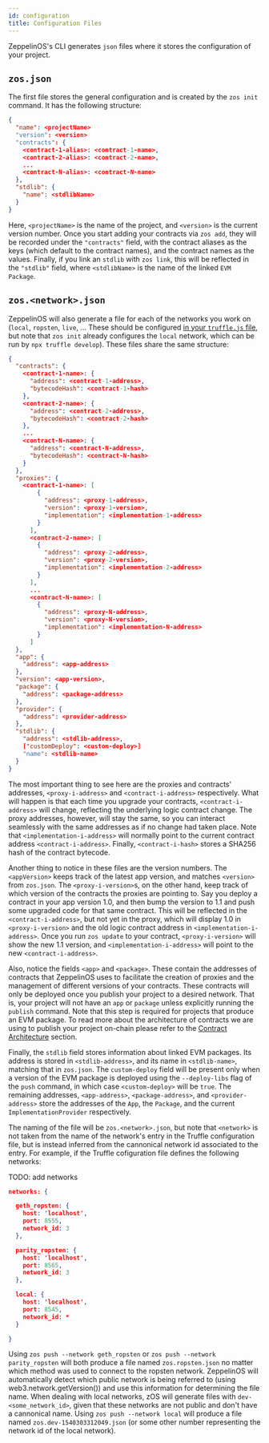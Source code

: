 ```yaml
---
id: configuration
title: Configuration Files
---
```


ZeppelinOS's CLI generates `json` files where it stores the configuration of your project.


## `zos.json`
The first file stores the general configuration and is created by the `zos init` command. It has the following structure:

```json
{
  "name": <projectName>
  "version": <version>
  "contracts": {
    <contract-1-alias>: <contract-1-name>,
    <contract-2-alias>: <contract-2-name>,
    ...
    <contract-N-alias>: <contract-N-name>
  },
  "stdlib": {
    "name": <stdlibName>
  }
}
```

Here, `<projectName>` is the name of the project, and `<version>` is the current version number. Once you start adding your contracts via `zos add`, they will be recorded under the `"contracts"` field, with the contract aliases as the keys (which default to the contract names), and the contract names as the values. Finally, if you link an `stdlib` with `zos link`, this will be reflected in the `"stdlib"` field, where `<stdlibName>` is the name of the linked `EVM Package`.


## `zos.<network>.json`
ZeppelinOS will also generate a file for each of the networks you work on (`local`, `ropsten`, `live`, ... These should be configured [in your `truffle.js` file](http://truffleframework.com/docs/advanced/configuration#networks), but note that `zos init` already configures the `local` network, which can be run by `npx truffle develop`). These files share the same structure:

```json
{
  "contracts": {
    <contract-1-name>: {
      "address": <contract-1-address>,
      "bytecodeHash": <contract-1-hash>
    },
    <contract-2-name>: {
      "address": <contract-2-address>,
      "bytecodeHash": <contract-2-hash>
    },
    ...
    <contract-N-name>: {
      "address": <contract-N-address>,
      "bytecodeHash": <contract-N-hash>
    }
  },
  "proxies": {
    <contract-1-name>: [
        {
          "address": <proxy-1-address>,
          "version": <proxy-1-version>,
          "implementation": <implementation-1-address>
        }
      ],
      <contract-2-name>: [
        {
          "address": <proxy-2-address>,
          "version": <proxy-2-version>,
          "implementation": <implementation-2-address>
        }
      ],
      ...
      <contract-N-name>: [
        {
          "address": <proxy-N-address>,
          "version": <proxy-N-version>,
          "implementation": <implementation-N-address>
        }
      ]
  },
  "app": {
    "address": <app-address>
  },
  "version": <app-version>,
  "package": {
    "address": <package-address>
  },
  "provider": {
    "address": <provider-address>
  },
  "stdlib": {
    "address": <stdlib-address>,
    ["customDeploy": <custom-deploy>]
    "name": <stdlib-name>
  }
}
```

The most important thing to see here are the proxies and contracts' addresses, `<proxy-i-address>` and `<contract-i-address>` respectively. What will happen is that each time you upgrade your contracts, `<contract-i-address>` will change, reflecting the underlying logic contract change. The proxy addresses, however, will stay the same, so you can interact seamlessly with the same addresses as if no change had taken place. Note that `<implementation-i-address>` will normally point to the current contract address `<contract-i-address>`. Finally, `<contract-i-hash>` stores a SHA256 hash of the contract bytecode.

Another thing to notice in these files are the version numbers. The `<appVersion>` keeps track of the latest app version, and matches `<version>` from `zos.json`. The `<proxy-i-version>`s, on the other hand, keep track of which version of the contracts the proxies are pointing to. Say you deploy a contract in your app version 1.0, and then bump the version to 1.1 and push some upgraded code for that same contract. This will be reflected in the `<contract-i-address>`, but not yet in the proxy, which will display 1.0 in `<proxy-i-version>` and the old logic contract address in `<implementation-i-address>`. Once you run `zos update` to your contract, `<proxy-i-version>` will show the new 1.1 version, and `<implementation-i-address>` will point to the new `<contract-i-address>`.

Also, notice the fields `<app>` and `<package>`. These contain the addresses of contracts that ZeppelinOS uses to facilitate the creation of proxies and the management of different versions of your contracts. These contracts will only be deployed once you publish your project to a desired network. That is, your project will not have an `app` or `package` unless explicitly running the `publish` command. Note that this step is required for projects that produce an EVM package. To read more about the architecture of contracts we are using to publish your project on-chain please refer to the [Contract Architecture](https://docs.zeppelinos.org/docs/architecture.html) section.

Finally, the `stdlib` field stores information about linked EVM packages. Its address is stored in `<stdlib-address>`, and its name in `<stdlib-name>`, matching that in `zos.json`. The `custom-deploy` field will be present only when a version of the EVM package is deployed using the `--deploy-libs` flag of the `push` command, in which case `<custom-deploy>` will be `true`. The remaining addresses, `<app-address>`, `<package-address>`, and `<provider-address>` store the addresses of the `App`, the `Package`, and the current `ImplementationProvider` respectively.

The naming of the file will be `zos.<network>.json`, but note that `<network>` is not taken from the name of the network's entry in the Truffle configuration file, but is instead inferred from the cannonical network id associated to the entry. For example, if the Truffle cofiguration file defines the following networks:

TODO: add networks
```json
networks: {

  geth_ropsten: {
    host: 'localhost',
    port: 8555,
    network_id: 3
  },

  parity_ropsten: {
    host: 'localhost',
    port: 8565,
    network_id: 3
  },

  local: {
    host: 'localhost',
    port: 8545,
    network_id: *
  }

}
```

Using `zos push --network geth_ropsten` or `zos push --network parity_ropsten` will both produce a file named `zos.ropsten.json` no matter which method was used to connect to the ropsten network. ZeppelinOS will automatically detect which public network is being referred to (using web3.network.getVersion()) and use this information for determining the file name.
 When dealing with local networks, zOS will generate files with `dev-<some_network_id>`, given that these networks are not public and don't have a cannonical name. Using `zos push --network local` will produce a file named `zos.dev-1540303312049.json` (or some other number representing the network id of the local network).
